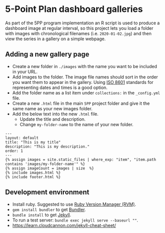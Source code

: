 # 5-Point Plan dashboard galleries

As part of the 5PP program implementation an R script is used to produce a dashboard image at regular interval, so this project lets you load a folder with images with chronological filenames (i.e. `2020-01-02.jpg`) and then view the series in a gallery on a simple webpage. 

## Adding a new gallery page

- Create a new folder in `./images` with the name you want to be included in your URL.
- Add images to the folder. The image file names should sort in the order you want them to appear in the gallery. Using [ISO 8601](https://en.wikipedia.org/wiki/ISO_8601) standards for representing dates and times is a good option. 
- Add the folder name as a list item under `collections:` in the `_config.yml` file.
- Create a new `.html` file in the main `5PP` project folder and give it the same name as your new images folder.
- Add the below text into the new `.html` file.
  - Update the title and description.
  - Change `my-folder-name` to the name of your new folder.

```
---
layout: default
title: "This is my title"
description: "This is my description."
order: 1
---
{% assign images = site.static_files | where_exp: "item", "item.path contains 'images/my-folder-name'" %}
{% assign imageCount = images | size  %}
{% include images.html %}
{% include footer.html %}
```

## Development environment

- Install ruby. Suggested to use [Ruby Version Manager (RVM)](https://rvm.io/).
- `gem install bundler` to get [Bundler](https://bundler.io/). 
- `bundle install` to get [Jekyll](https://jekyllrb.com/).
- To run a test server: `bundle exec jekyll serve --baseurl ""`.
- https://learn.cloudcannon.com/jekyll-cheat-sheet/
